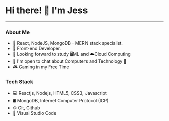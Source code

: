 # Hi there! 👋 I'm Jess

------------------------------------------------------------------------------------------------------------------------------------------------------------------------------
### About Me
- 🌱 React, NodeJS, MongoDB - MERN stack specialist.
- 💼 Front-end Developer.
- 🤔 Looking forward to study 🖥️ML and ☁️Cloud Computing
- 💬 I'm open to chat about Computers and Technology 🤩
- 🎮 Gaming in my Free Time

### Tech Stack

- 💻 Reactjs, Nodejs, HTML5, CSS3, Javascript
- 🛢 MongoDB, Internet Computer Protocol (ICP)
- ⚙️ Git, Github
- 🔧 Visual Studio Code

